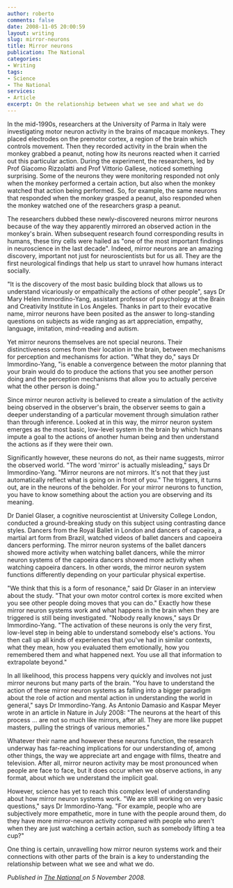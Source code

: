 ```yaml
---
author: roberto
comments: false
date: 2008-11-05 20:00:59
layout: writing
slug: mirror-neurons
title: Mirror neurons
publication: The National
categories:
- Writing
tags:
- Science
- The National
services:
- Article
excerpt: On the relationship between what we see and what we do
---
```


<span class="firstcharacter">I</span>n the mid-1990s, researchers at the University of Parma in Italy were investigating motor neuron activity in the brains of macaque monkeys. They placed electrodes on the premotor cortex, a region of the brain which controls movement. Then they recorded activity in the brain when the monkey grabbed a peanut, noting how its neurons reacted when it carried out this particular action. During the experiment, the researchers, led by Prof Giacomo Rizzolatti and Prof Vittorio Gallese, noticed something surprising. Some of the neurons they were monitoring responded not only when the monkey performed a certain action, but also when the monkey watched that action being performed. So, for example, the same neurons that responded when the monkey grasped a peanut, also responded when the monkey watched one of the researchers grasp a peanut.

The researchers dubbed these newly-discovered neurons mirror neurons because of the way they apparently mirrored an observed action in the monkey's brain. When subsequent research found corresponding results in humans, these tiny cells were hailed as "one of the most important findings in neuroscience in the last decade". Indeed, mirror neurons are an amazing discovery, important not just for neuroscientists but for us all. They are the first neurological findings that help us start to unravel how humans interact socially.

"It is the discovery of the most basic building block that allows us to understand vicariously or empathically the actions of other people", says Dr Mary Helen Immordino-Yang, assistant professor of psychology at the Brain and Creativity Institute in Los Angeles. Thanks in part to their evocative name, mirror neurons have been posited as the answer to long-standing questions on subjects as wide ranging as art appreciation, empathy, language, imitation, mind-reading and autism.

Yet mirror neurons themselves are not special neurons. Their distinctiveness comes from their location in the brain, between mechanisms for perception and mechanisms for action. "What they do," says Dr Immordino-Yang, "is enable a convergence between the motor planning that your brain would do to produce the actions that you see another person doing and the perception mechanisms that allow you to actually perceive what the other person is doing."

Since mirror neuron activity is believed to create a simulation of the activity being observed in the observer's brain, the observer seems to gain a deeper understanding of a particular movement through simulation rather than through inference. Looked at in this way, the mirror neuron system emerges as the most basic, low-level system in the brain by which humans impute a goal to the actions of another human being and then understand the actions as if they were their own.

Significantly however, these neurons do not, as their name suggests, mirror the observed world. "The word 'mirror' is actually misleading," says Dr Immordino-Yang. "Mirror neurons are not mirrors. It's not that they just automatically reflect what is going on in front of you." The triggers, it turns out, are in the neurons of the beholder. For your mirror neurons to function, you have to know something about the action you are observing and its meaning.

Dr Daniel Glaser, a cognitive neuroscientist at University College London, conducted a ground-breaking study on this subject using contrasting dance styles. Dancers from the Royal Ballet in London and dancers of capoeira, a martial art form from Brazil, watched videos of ballet dancers and capoeira dancers performing. The mirror neuron systems of the ballet dancers showed more activity when watching ballet dancers, while the mirror neuron systems of the capoeira dancers showed more activity when watching capoeira dancers. In other words, the mirror neuron system functions differently depending on your particular physical expertise.

"We think that this is a form of resonance," said Dr Glaser in an interview about the study. "That your own motor control cortex is more excited when you see other people doing moves that you can do." Exactly how these mirror neuron systems work and what happens in the brain when they are triggered is still being investigated. "Nobody really knows," says Dr Immordino-Yang. "The activation of these neurons is only the very first, low-level step in being able to understand somebody else's actions. You then call up all kinds of experiences that you've had in similar contexts, what they mean, how you evaluated them emotionally, how you remembered them and what happened next. You use all that information to extrapolate beyond."

In all likelihood, this process happens very quickly and involves not just mirror neurons but many parts of the brain. "You have to understand the action of these mirror neuron systems as falling into a bigger paradigm about the role of action and mental action in understanding the world in general," says Dr Immordino-Yang. As Antonio Damasio and Kaspar Meyer wrote in an article in Nature in July 2008: "The neurons at the heart of this process ... are not so much like mirrors, after all. They are more like puppet masters, pulling the strings of various memories."

Whatever their name and however these neurons function, the research underway has far-reaching implications for our understanding of, among other things, the way we appreciate art and engage with films, theatre and television. After all, mirror neuron activity may be most pronounced when people are face to face, but it does occur when we observe actions, in any format, about which we understand the implicit goal.

However, science has yet to reach this complex level of understanding about how mirror neuron systems work. "We are still working on very basic questions," says Dr Immordino-Yang. "For example, people who are subjectively more empathetic, more in tune with the people around them, do they have more mirror-neuron activity compared with people who aren't when they are just watching a certain action, such as somebody lifting a tea cup?"

One thing is certain, unravelling how mirror neuron systems work and their connections with other parts of the brain is a key to understanding the relationship between what we see and what we do.

*Published in [The National ](http://www.thenational.ae/news/uae-news/science/mirror-mirror-in-the-brain?pageCount=0) on 5 November 2008.*
